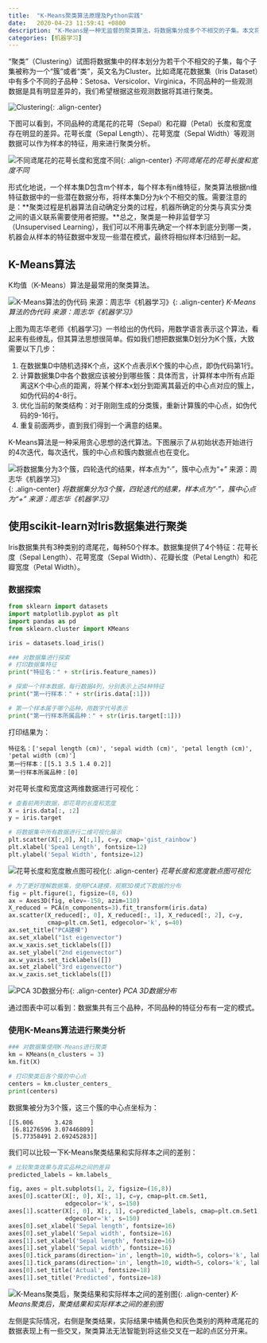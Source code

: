 ```yaml
---
title:  "K-Means聚类算法原理及Python实践"
date:   2020-04-23 11:59:41 +0800
description: "K-Means是一种无监督的聚类算法，将数据集分成多个不相交的子集。本文将解释K-Means的迭代流程，并使用Python SciKit-Learn对Iris数据集进行聚类分析。"
categories: [机器学习]
---
```


“聚类”（Clustering）试图将数据集中的样本划分为若干个不相交的子集，每个子集被称为一个“簇”或者“类”，英文名为Cluster。比如鸢尾花数据集（Iris Dataset）中有多个不同的子品种：Setosa、Versicolor、Virginica，不同品种的一些观测数据是具有明显差异的，我们希望根据这些观测数据将其进行聚类。

![Clustering](http://aixingqiu-1258949597.cos.ap-beijing.myqcloud.com/2020-04-23-023745.png){: .align-center}

下图可以看到，不同品种的鸢尾花的花萼（Sepal）和花瓣（Petal）长度和宽度存在明显的差异。花萼长度（Sepal Length）、花萼宽度（Sepal Width）等观测数据可以作为样本的特征，用来进行聚类分析。

![不同鸢尾花的花萼长度和宽度不同](http://aixingqiu-1258949597.cos.ap-beijing.myqcloud.com/2020-04-23-023755.png){: .align-center}
*不同鸢尾花的花萼长度和宽度不同*

形式化地说，一个样本集D包含m个样本，每个样本有n维特征，聚类算法根据n维特征数据中的一些潜在数据分布，将样本集D分为k个不相交的簇。需要注意的是：**聚类过程是机器算法自动确定分类的过程，机器所确定的分类与真实分类之间的语义联系需要使用者把握。**总之，聚类是一种非监督学习（Unsupervised Learning），我们可以不用事先确定一个样本到底分到哪一类，机器会从样本的特征数据中发现一些潜在模式，最终将相似样本归结到一起。

## K-Means算法

K均值（K-Means）算法是最常用的聚类算法。

![K-Means算法的伪代码 来源：周志华《机器学习》](http://aixingqiu-1258949597.cos.ap-beijing.myqcloud.com/2020-04-23-023759.png){: .align-center}
*K-Means算法的伪代码 来源：周志华《机器学习》*

上图为周志华老师《机器学习》一书给出的伪代码，用数学语言表示这个算法，看起来有些缭乱，但其算法思想很简单。假如我们想把数据集D划分为K个簇，大致需要以下几步：

1. 在数据集D中随机选择K个点，这K个点表示K个簇的中心点，即伪代码第1行。
2. 计算数据集D中各个数据应该被分到哪些簇：具体而言，计算样本中所有点距离这K个中心点的距离，将某个样本x划分到距离其最近的中心点对应的簇上，如伪代码的4-8行。
3. 优化当前的聚类结构：对于刚刚生成的分类簇，重新计算簇的中心点，如伪代码的9-16行。
4. 重复前面两步，直到我们得到一个满意的结果。

K-Means算法是一种采用贪心思想的迭代算法。下图展示了从初始状态开始进行的4次迭代，每次迭代，簇的中心点和簇内数据点也在变化。

![将数据集分为3个簇，四轮迭代的结果，样本点为“·”，簇中心点为“+” 来源：周志华《机器学习》](http://aixingqiu-1258949597.cos.ap-beijing.myqcloud.com/2020-04-23-023803.png){: .align-center}
*将数据集分为3个簇，四轮迭代的结果，样本点为“·”，簇中心点为“+” 来源：周志华《机器学习》*

## 使用scikit-learn对Iris数据集进行聚类

Iris数据集共有3种类别的鸢尾花，每种50个样本。数据集提供了4个特征：花萼长度（Sepal Length）、花萼宽度（Sepal Width）、花瓣长度（Petal Length）和花瓣宽度（Petal Width）。

### 数据探索

```python
from sklearn import datasets
import matplotlib.pyplot as plt
import pandas as pd
from sklearn.cluster import KMeans

iris = datasets.load_iris()

### 对数据集进行探索
# 打印数据集特征
print("特征名：" + str(iris.feature_names))

# 探索一个样本数据，每行数据4列，分别表示上述4种特征
print("第一行样本：" + str(iris.data[:1]))

# 第一个样本属于哪个品种，用数字代号表示
print("第一行样本所属品种：" + str(iris.target[:1]))
```

打印结果为：

```
特征名：['sepal length (cm)', 'sepal width (cm)', 'petal length (cm)', 'petal width (cm)']
第一行样本：[[5.1 3.5 1.4 0.2]]
第一行样本所属品种：[0]
```

对花萼长度和宽度这两维数据进行可视化：

```python
# 查看前两列数据，即花萼的长度和宽度
X = iris.data[:, :2]
y = iris.target

# 将数据集中所有数据进行二维可视化展示
plt.scatter(X[:,0], X[:,1], c=y, cmap='gist_rainbow')
plt.xlabel('Spea1 Length', fontsize=12)
plt.ylabel('Sepal Width', fontsize=12)
```

![花萼长度和宽度散点图可视化](http://aixingqiu-1258949597.cos.ap-beijing.myqcloud.com/2020-04-23-023812.png){: .align-center}
*花萼长度和宽度散点图可视化*

```python
# 为了更好理解数据集，使用PCA建模，观察3D模式下数据的分布
fig = plt.figure(1, figsize=(8, 6))
ax = Axes3D(fig, elev=-150, azim=110)
X_reduced = PCA(n_components=3).fit_transform(iris.data)
ax.scatter(X_reduced[:, 0], X_reduced[:, 1], X_reduced[:, 2], c=y, 
           cmap=plt.cm.Set1, edgecolor='k', s=40)
ax.set_title("PCA建模")
ax.set_xlabel("1st eigenvector")
ax.w_xaxis.set_ticklabels([])
ax.set_ylabel("2nd eigenvector")
ax.w_yaxis.set_ticklabels([])
ax.set_zlabel("3rd eigenvector")
ax.w_zaxis.set_ticklabels([])
```

![PCA 3D数据分布](http://aixingqiu-1258949597.cos.ap-beijing.myqcloud.com/2020-04-23-023816.png){: .align-center}
*PCA 3D数据分布*

通过图表中可以看到：数据集共有三个品种，不同品种的特征分布有一定的模式。

### 使用K-Means算法进行聚类分析

```python
### 对数据集使用K-Means进行聚类
km = KMeans(n_clusters = 3)
km.fit(X)

# 打印聚类后各个簇的中心点
centers = km.cluster_centers_
print(centers)
```

数据集被分为3个簇，这三个簇的中心点坐标为：

```
[[5.006      3.428     ]
 [6.81276596 3.07446809]
 [5.77358491 2.69245283]]
```

我们可以比较一下K-Means聚类结果和实际样本之间的差别：

```python
# 比较聚类效果与真实品种之间的差异
predicted_labels = km.labels_

fig, axes = plt.subplots(1, 2, figsize=(16,8))
axes[0].scatter(X[:, 0], X[:, 1], c=y, cmap=plt.cm.Set1, 
                edgecolor='k', s=150)
axes[1].scatter(X[:, 0], X[:, 1], c=predicted_labels, cmap=plt.cm.Set1,
                edgecolor='k', s=150)
axes[0].set_xlabel('Sepal length', fontsize=16)
axes[0].set_ylabel('Sepal width', fontsize=16)
axes[1].set_xlabel('Sepal length', fontsize=16)
axes[1].set_ylabel('Sepal width', fontsize=16)
axes[0].tick_params(direction='in', length=10, width=5, colors='k', labelsize=20)
axes[1].tick_params(direction='in', length=10, width=5, colors='k', labelsize=20)
axes[0].set_title('Actual', fontsize=18)
axes[1].set_title('Predicted', fontsize=18)
```

![K-Means聚类后，聚类结果和实际样本之间的差别图](http://aixingqiu-1258949597.cos.ap-beijing.myqcloud.com/2020-04-23-023820.png){: .align-center}
*K-Means聚类后，聚类结果和实际样本之间的差别图*

左侧是实际情况，右侧是聚类结果，实际结果中橘黄色和灰色类别的两种鸢尾花的数据表现上有一些交叉，聚类算法无法智能到将这些交叉在一起的点区分开来。